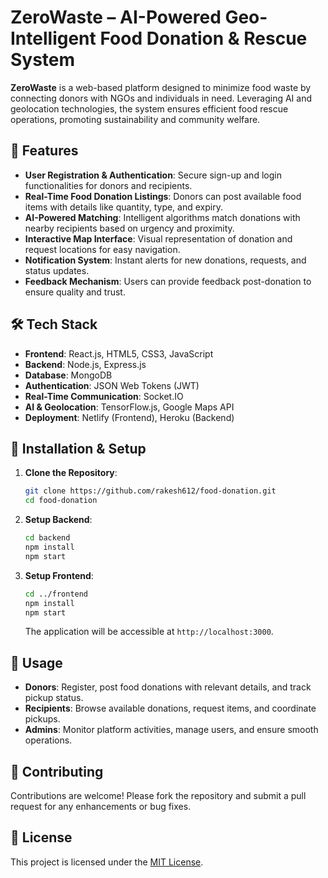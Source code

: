# ZeroWaste – AI-Powered Geo-Intelligent Food Donation & Rescue System

**ZeroWaste** is a web-based platform designed to minimize food waste by connecting donors with NGOs and individuals in need. Leveraging AI and geolocation technologies, the system ensures efficient food rescue operations, promoting sustainability and community welfare.

## 🌟 Features

- **User Registration & Authentication**: Secure sign-up and login functionalities for donors and recipients.
- **Real-Time Food Donation Listings**: Donors can post available food items with details like quantity, type, and expiry.
- **AI-Powered Matching**: Intelligent algorithms match donations with nearby recipients based on urgency and proximity.
- **Interactive Map Interface**: Visual representation of donation and request locations for easy navigation.
- **Notification System**: Instant alerts for new donations, requests, and status updates.
- **Feedback Mechanism**: Users can provide feedback post-donation to ensure quality and trust.

## 🛠️ Tech Stack

- **Frontend**: React.js, HTML5, CSS3, JavaScript
- **Backend**: Node.js, Express.js
- **Database**: MongoDB
- **Authentication**: JSON Web Tokens (JWT)
- **Real-Time Communication**: Socket.IO
- **AI & Geolocation**: TensorFlow.js, Google Maps API
- **Deployment**: Netlify (Frontend), Heroku (Backend)

## 🚀 Installation & Setup

1. **Clone the Repository**:

   ```bash
   git clone https://github.com/rakesh612/food-donation.git
   cd food-donation
   ```

2. **Setup Backend**:

   ```bash
   cd backend
   npm install
   npm start
   ```

3. **Setup Frontend**:

   ```bash
   cd ../frontend
   npm install
   npm start
   ```

   The application will be accessible at `http://localhost:3000`.

## 📌 Usage

- **Donors**: Register, post food donations with relevant details, and track pickup status.
- **Recipients**: Browse available donations, request items, and coordinate pickups.
- **Admins**: Monitor platform activities, manage users, and ensure smooth operations.

## 🤝 Contributing

Contributions are welcome! Please fork the repository and submit a pull request for any enhancements or bug fixes.

## 📄 License

This project is licensed under the [MIT License](LICENSE).

 
